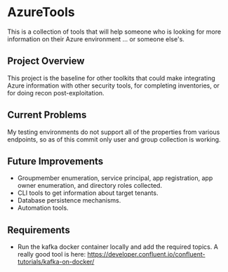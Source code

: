 # AzureTools
This is a collection of tools that will help someone who is looking for more information on their Azure environment
... or someone else's. 

## Project Overview
This project is the baseline for other toolkits that could make integrating Azure information with other security tools, for completing inventories, or for doing recon post-exploitation. 

## Current Problems
My testing environments do not support all of the properties from various endpoints, so as of this commit only user and group collection is working. 

## Future Improvements
- Groupmember enumeration, service principal, app registration, app owner enumeration, and directory roles collected. 
- CLI tools to get information about target tenants. 
- Database persistence mechanisms. 
- Automation tools.

## Requirements
- Run the kafka docker container locally and add the required topics. A really good tool is here: https://developer.confluent.io/confluent-tutorials/kafka-on-docker/